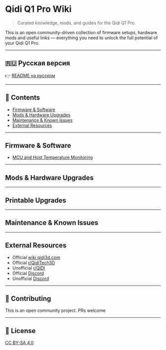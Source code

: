 # Qidi Q1 Pro Wiki

> Curated knowledge, mods, and guides for the Qidi Q1 Pro.

This is an open community-driven collection of firmware setups, hardware mods and useful links — everything you need to unlock the full potential of your Qidi Q1 Pro.

---

## 🇷🇺 Русская версия

👉 [README на русском](README.ru.md)

---

## 📑 Contents

- [Firmware & Software](#firmware--software)
- [Mods & Hardware Upgrades](#mods--hardware-upgrades)
- [Maintenance & Known Issues](#maintenance--known-issues)
- [External Resources](#external-resources)

---

## Firmware & Software
- [MCU and Host Temperature Monitoring](docs/host-temp-fluidd.md)

---

## Mods & Hardware Upgrades


---

## Printable Upgrades


---

## Maintenance & Known Issues

---

## External Resources

- Official [wiki qidi3d.com](https://wiki.qidi3d.com/en/Q1-Pro)
- Official [r/QidiTech3D ](https://www.reddit.com/r/QidiTech3D)
- Unofficial [r/QIDI](https://www.reddit.com/r/QIDI)
- Official [Discord](https://discord.gg/ygRPsMfR)
- Unofficial [Discord](https://discord.gg/aQBF34zT)
---

## 🤝 Contributing

This is an open community project. PRs welcome


---

## 📝 License

[CC BY-SA 4.0](https://creativecommons.org/licenses/by-sa/4.0/)
